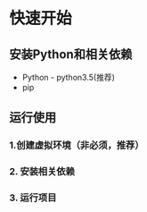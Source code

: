 # 快速开始



## 安装Python和相关依赖

* Python - python3.5(推荐)
* pip



## 运行使用

### 1.创建虚拟环境（非必须，推荐）



### 2. 安装相关依赖



### 3. 运行项目



